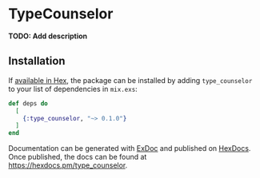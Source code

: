 # TypeCounselor

**TODO: Add description**

## Installation

If [available in Hex](https://hex.pm/docs/publish), the package can be installed
by adding `type_counselor` to your list of dependencies in `mix.exs`:

```elixir
def deps do
  [
    {:type_counselor, "~> 0.1.0"}
  ]
end
```

Documentation can be generated with [ExDoc](https://github.com/elixir-lang/ex_doc)
and published on [HexDocs](https://hexdocs.pm). Once published, the docs can
be found at <https://hexdocs.pm/type_counselor>.


